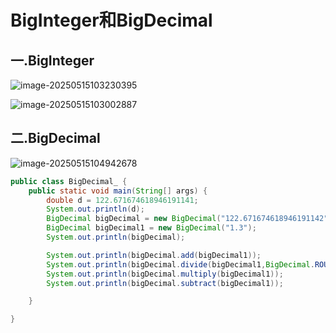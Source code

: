 # BigInteger和BigDecimal

## 一.BigInteger

![image-20250515103230395](C:\Users\24709\AppData\Roaming\Typora\typora-user-images\image-20250515103230395.png)

![image-20250515103002887](C:\Users\24709\AppData\Roaming\Typora\typora-user-images\image-20250515103002887.png)





## 二.BigDecimal

![image-20250515104942678](C:\Users\24709\AppData\Roaming\Typora\typora-user-images\image-20250515104942678.png)

```java
public class BigDecimal_ {
    public static void main(String[] args) {
        double d = 122.671674618946191141;
        System.out.println(d);
        BigDecimal bigDecimal = new BigDecimal("122.671674618946191142");
        BigDecimal bigDecimal1 = new BigDecimal("1.3");
        System.out.println(bigDecimal);

        System.out.println(bigDecimal.add(bigDecimal1));
        System.out.println(bigDecimal.divide(bigDecimal1,BigDecimal.ROUND_CEILING));//可能抛出异常（除不尽）
        System.out.println(bigDecimal.multiply(bigDecimal1));
        System.out.println(bigDecimal.subtract(bigDecimal1));

    }

}
```

